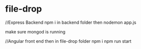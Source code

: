 # file-drop
//Express Backend
npm i in backend folder
then nodemon app.js

make sure mongod is running

//Angular front end
then in file-drop folder
npm i 
npm run start
